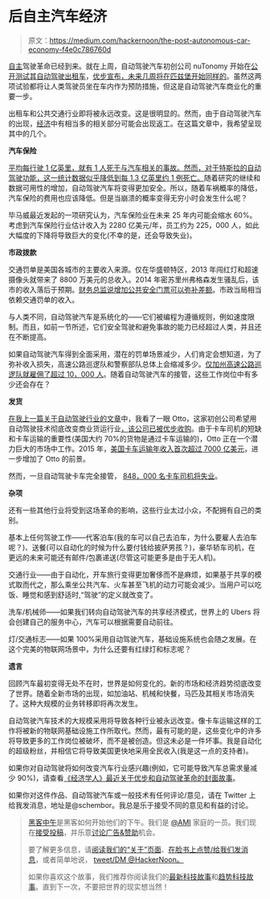 # 后自主汽车经济

> 原文：<https://medium.com/hackernoon/the-post-autonomous-car-economy-f4e0c786760d>

[自主](https://hackernoon.com/tagged/autonomous)驾驶革命已经到来。就在上周，自动驾驶汽车初创公司 nuTonomy 开始在[公开测试其自动驾驶出租车](http://www.bloomberg.com/news/articles/2016-08-25/singapore-becomes-first-to-try-out-public-self-driving-taxis)，[优步宣布，未来几周将在匹兹堡开始同样的](http://www.bloomberg.com/news/features/2016-08-18/uber-s-first-self-driving-fleet-arrives-in-pittsburgh-this-month-is06r7on)。虽然这两项试验都将让人类驾驶员坐在车内作为预防措施，但这是自动驾驶汽车商业化的重要一步。

出租车和公共交通行业即将被永远改变。这是很明显的。然而，由于自动驾驶汽车的出现，[经济](https://hackernoon.com/tagged/economy)中有相当多的相关部分可能会出现返工。在这篇文章中，我希望呈现其中的几个。

**汽车保险**

[平均每行驶 1 亿英里，就有 1 人死于与汽车相关的事故。然而，对于特斯拉的自动驾驶功能，这一统计数据似乎降低到每 1.3 亿英里约 1 例死亡。](http://www.vanityfair.com/news/2016/07/how-the-media-screwed-up-the-fatal-tesla-accident)随着研究的继续和数据可用性的增加，自动驾驶汽车将变得更加安全。所以，随着车祸概率的降低，汽车保险的费用也应该降低。但是当崩溃的概率变得无穷小时会发生什么呢？

毕马威最近发起的一项研究认为，汽车保险业在未来 25 年内可能会缩水 60%。考虑到汽车保险行业估计收入为 2280 亿美元/年，员工约为 225，000 人，如此大幅度的下降将导致巨大的变化(不幸的是，还会导致失业)。

**市政拨款**

交通罚单是美国各城市的主要收入来源。仅在华盛顿特区，2013 年闯红灯和超速摄像头就带来了 8800 万美元的总收入。2014 年密苏里州弗格森发生骚乱后，该市的收入落后于预期。[财务总监说增加公共安全门票可以弥补差额](http://www.bloomberg.com/news/articles/2014-12-12/ferguson-to-increase-police-ticketing-to-close-city-s-budget-gap)。市政当局相当依赖交通罚单的收入。

与人类不同，自动驾驶汽车是系统化的——它们被编程为遵循规则，例如速度限制。而且，如前一节所述，它们安全驾驶和避免事故的能力已经超过人类，并且还在不断提高。

如果自动驾驶汽车得到全面采用，潜在的罚单场景减少，人们肯定会想知道，为了弥补收入损失，高速公路巡逻队和警察部队总体上会缩减多少。[仅加州高速公路巡逻队就雇佣了超过 10，000 人](https://ucr.fbi.gov/crime-in-the-u.s/2014/crime-in-the-u.s.-2014/tables/table-76)。随着自动驾驶汽车的接管，这些工作岗位中有多少还会存在？

**发货**

[在我上一篇关于自动驾驶行业的文章](/@edschembor/a-sketch-of-the-autonomous-car-landscape-16809f091152#.pcd5nnx3o)中，我看了一眼 Otto，这家初创公司希望用自动驾驶技术彻底改变商业货运行业[，该公司已被优步收购](https://blog.ot.to/our-next-chapter-otto-joins-uber-307ee347a5bf#.7pbcl5826)。由于卡车司机的短缺和卡车运输的重要性(美国大约 70%的货物是通过卡车运输的)，Otto 正在一个潜力巨大的市场中工作。2015 年，[美国卡车运输年收入首次超过 7000 亿美元](http://www.joc.com/trucking-logistics/truckload-freight/annual-us-trucking-revenue-tops-700-billion-first-time_20150511.html)，进一步增加了 Otto 的前景。

然而，一旦自动驾驶卡车完全接管， [848，000 名卡车司机将失业](http://www.bls.gov/iag/tgs/iag484.htm)。

**杂项**

还有一些其他行业将受到这场革命的影响，这些行业太过小众，不配拥有自己的类别。

基本上任何驾驶工作——代客泊车(我的车可以自己去泊车，为什么要雇人去泊车呢？)、送餐(可以自动化的时候为什么要付钱给披萨男孩？)，豪华轿车司机，在更远的未来可能还有邮件/包裹递送(尽管这可能更多是由于无人机)。

交通行业——由于自动化，开车旅行变得更加奢侈而不是麻烦，如果基于共享的模式取而代之，那么乘坐公共汽车、火车甚至飞机的动力可能会减少。当用户可以吃饭、睡觉和感到舒适时,“驾驶”的定义就改变了。

洗车/机械师——如果我们转向自动驾驶汽车的共享经济模式，世界上的 Ubers 将会创建自己的服务中心，汽车可以根据需要自动前往。

灯/交通标志——如果 100%采用自动驾驶汽车，基础设施系统也会随之发展。在这个完美的物联网场景中，为什么还要有红绿灯和标志呢？

**遗言**

回顾汽车最初变得无处不在时，世界是如何变化的。新的市场和经济趋势彻底改变了世界。随着全新市场的出现，如加油站、机械和快餐，马匹及其相关市场消失了。这种大规模的业务转移即将再次发生。

自动驾驶汽车技术的大规模采用将导致各种行业被永远改变。像卡车运输这样的工作将被新的物联网基础设施工作所取代。然而，最有可能的是，这些变化中的许多将导致更多的工作岗位被破坏，而不是被创造。但这未必是一件坏事。我是自动化的超级粉丝，并相信它将导致美国更快地采用全民收入(我是这一点的支持者)。

如果你对自动驾驶将如何改变汽车行业感兴趣(例如，它可能导致汽车总需求量减少 90%)，请查看[《经济学人》最近关于优步和自动驾驶革命的封面故事](http://www.economist.com/news/leaders/21706258-worlds-most-valuable-startup-leading-race-transform-future)。

如果你对这件作品、自动驾驶汽车或一般技术有任何评论/意见，请在 Twitter 上给我发消息，地址是@schembor。我总是乐于接受不同的意见和有益的讨论。

> [黑客中午](http://bit.ly/Hackernoon)是黑客如何开始他们的下午。我们是 [@AMI](http://bit.ly/atAMIatAMI) 家庭的一员。我们现在[接受投稿](http://bit.ly/hackernoonsubmission)，并乐意[讨论广告&赞助](mailto:partners@amipublications.com)机会。
> 
> 要了解更多信息，请[阅读我们的“关于”页面](https://goo.gl/4ofytp)、[在脸书上点赞/给我们发消息](http://bit.ly/HackernoonFB)，或者简单地说， [tweet/DM @HackerNoon。](https://goo.gl/k7XYbx)
> 
> 如果你喜欢这个故事，我们推荐你阅读我们的[最新科技故事](http://bit.ly/hackernoonlatestt)和[趋势科技故事](https://hackernoon.com/trending)。直到下一次，不要把世界的现实想当然！
